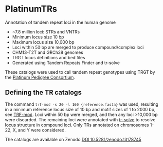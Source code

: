 # PlatinumTRs
Annotation of tandem repeat loci in the human genome

- ~7.8 million loci: STRs and VNTRs
- Minimum locus size 10 bp
- Maximum locus size 10,000 bp
- Loci within 50 bp are merged to produce compound/complex loci
- CHM13-T2T and GRCh38 genomes
- TRGT locus definitions and bed files
- Generated using Tandem Repeats Finder and tr-solve
 
These catalogs were used to call tandem repeat genotypes using TRGT by the [Platinum Pedigree Consortium](https://github.com/Platinum-Pedigree-Consortium).


## Defining the TR catalogs
The command `trf-mod -s 20 -l 160 {reference.fasta}` was used, resulting in a minimum reference locus size of 10 bp and motif sizes of 1 to 2000 bp, see [TRF-mod](https://github.com/lh3/TRF-mod). Loci within 50 bp were merged, and then any loci >10,000 bp were discarded. The remaining loci were annotated with [tr-solve](https://github.com/trgt-paper/tr-solve) to resolve locus structure in compound loci. Only TRs annotated on chromosomes 1-22, X, and Y were considered.

The catalogs are available on Zenodo [DOI 10.5281/zenodo.13178745](https://zenodo.org/doi/10.5281/zenodo.13178745)
